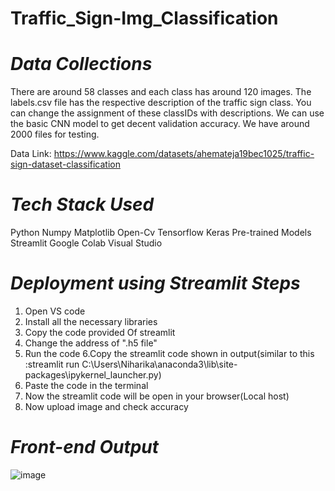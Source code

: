 # Traffic_Sign-Img_Classification

# *Data Collections*
There are around 58 classes and each class has around 120 images. The labels.csv file has the respective description of the traffic sign class. You can change the assignment of these classIDs with descriptions. We can use the basic CNN model to get decent validation accuracy. We have around 2000 files for testing.

Data Link: https://www.kaggle.com/datasets/ahemateja19bec1025/traffic-sign-dataset-classification

# *Tech Stack Used*
Python
Numpy
Matplotlib
Open-Cv
Tensorflow
Keras
Pre-trained Models 
Streamlit
Google Colab
Visual Studio

# *Deployment using Streamlit Steps*
1. Open VS code 
2. Install all the necessary libraries
3. Copy the code provided Of streamlit
4. Change the address of ".h5 file"
5. Run the code
6.Copy the streamlit code shown in output(similar to this :streamlit run C:\Users\Niharika\anaconda3\lib\site-packages\ipykernel_launcher.py)
7. Paste the code in the terminal 
8. Now the streamlit code will be open in your browser(Local host)
9. Now upload image and check accuracy 


# *Front-end Output*
![image](https://user-images.githubusercontent.com/66713603/200264833-a85493c1-5ecd-4be6-ac2c-82a08508f3e0.png)

